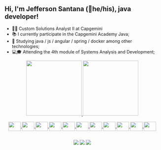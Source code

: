 ## Hi, I'm Jefferson Santana (🙂he/his), java developer!

- 👩‍💻 Custom Solutions Analyst II at Capgemini
- 📚 I currently participate in the Capgemini Academy Java;
- 🌱 Studying java / js / angular / spring / docker among other technologies;
- 💻🎓 Attending the 4th module of Systems Analysis and Development;


<div align="center">
    <a href="https://github.com/JeffersonSCamposcoder">
      <img height="180em" src="https://github-readme-stats.vercel.app/api?username=JeffersonSCamposcoder&show_icons=true&theme=dracula&include_all_commits=true&count_private=true"/> 
       <img height="180em" src="https://github-readme-stats.vercel.app/api/top-langs/?username=JeffersonSCamposcoder&layout=compact&langs_count=7&theme=dracula"/> 
 
      
  <div style="display: inline_block"><br>
    <img align="center"  height="30" width="40" src="https://cdn.jsdelivr.net/gh/devicons/devicon/icons/html5/html5-original.svg" />
    <img align="center"  height="30" width="40" src="https://cdn.jsdelivr.net/gh/devicons/devicon/icons/css3/css3-original.svg" />
    <img align="center"  height="30" width="40" src="https://cdn.jsdelivr.net/gh/devicons/devicon/icons/javascript/javascript-original.svg" />
    <img align="center"  height="30" width="40" src="https://cdn.jsdelivr.net/gh/devicons/devicon/icons/bootstrap/bootstrap-original.svg" />
    <img align="center"  height="30" width="40" src="https://cdn.jsdelivr.net/gh/devicons/devicon/icons/typescript/typescript-original.svg" />  
    <img align="center"  height="30" width="40" src="https://cdn.jsdelivr.net/gh/devicons/devicon/icons/angularjs/angularjs-original.svg" />
    <img align="center"  height="30" width="40" src="https://cdn.jsdelivr.net/gh/devicons/devicon/icons/java/java-original.svg" />
    <img align="center"  height="30" width="40" src="https://cdn.jsdelivr.net/gh/devicons/devicon/icons/react/react-original.svg" />
    <img align="center"  height="30" width="40" src="https://cdn.jsdelivr.net/gh/devicons/devicon/icons/spring/spring-original.svg" />  
    <img align="center"  height="30" width="40" src="https://cdn.jsdelivr.net/gh/devicons/devicon/icons/mysql/mysql-original.svg" />
    <img align="center"  height="30" width="40" src="https://cdn.jsdelivr.net/gh/devicons/devicon/icons/python/python-original.svg" />
</div>
  
##
 
<div> 
   <a href="https://www.linkedin.com/in/jeffersoncsantana/a" target="_blank"><img src="https://img.shields.io/badge/-LinkedIn-%230077B5?style=for-the-badge&logo=linkedin&logoColor=white" target="_blank"></a>
  <a href="https://mail.google.com/mail/u/jeffcurtbnu@gmail.com " target="_blank"><img src="https://img.shields.io/badge/-Gmail-%23333?style=for-the-badge&logo=gmail&logoColor=white" target="_blank"></a>
  <a href="https://umzap.com/8I6gJinBZtytNlWqLblQIQ1V6WBZtWOXYnTtbQLznHBNzqLRxr" target="_blank"><img src="https://img.shields.io/badge/WhatsApp-25D366?style=for-the-badge&logo=whatsapp&logoColor=white" target="_blank"></a>


      
      
